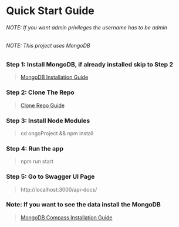# Quick Start Guide

###### NOTE: If you want admin privileges the username has to be admin
###### NOTE: This project uses MongoDB

### Step 1: Install MongoDB, if already installed skip to Step 2
> [MongoDB Installation Guide](https://docs.mongodb.com/guides/server/install/)

### Step 2: Clone The Repo
> [Clone Repo Guide](https://docs.github.com/en/github/creating-cloning-and-archiving-repositories/cloning-a-repository)

### Step 3: Install Node Modules
> cd ongoProject && npm install

### Step 4: Run the app
> npm run start

### Step 5: Go to Swagger UI Page
> http://localhost:3000/api-docs/

### Note: If you want to see the data install the MongoDB 
> [MongoDB Compass Installation Guide](https://docs.mongodb.com/compass/current/install/)